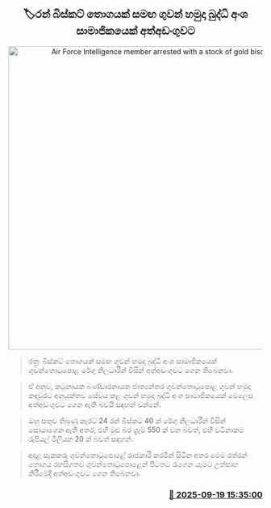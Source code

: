 <p align='center'><b><h2 align='center' title='Air Force Intelligence member arrested with a stock of gold biscuits'>🏷රන් බිස්කට් තොගයක් සමඟ ගුවන් හමුදා බුද්ධි අංශ සාමාජිකයෙක් අත්අඩංගුවට</h2></b></p>
<p align='center'><img src='https://helakuru.sgp1.cdn.digitaloceanspaces.com/esana/images/lib/gold-biscuit.jpg' width='600' alt='Air Force Intelligence member arrested with a stock of gold biscuits'></p>

> රත්‍රං බිස්කට් තොගයක් සමඟ ගුවන් හමුදා බුද්ධි අංශ සාමාජිකයෙක් ගුවන්තොටුපොළ රේගු නිලධාරීන් විසින් අත්අඩංගුවට ගෙන තිබෙනවා.

> ඒ අනුව, කටුනායක බණ්ඩාරනායක ජාත්‍යන්තර ගුවන්තොටුපොළ ගුවන් හමුදා කඳවුරට අනුයුක්තව සේවය කළ ගුවන් හමුදා බුද්ධි අංශ සාමාජිකයෙක් මෙලෙස අත්අඩංගුවට ගෙන ඇති බවයි සඳහන් වන්නේ.

> ඔහු සතුව තිබුණු කැරට් 24 රන් බිස්කට් 40 ක් රේගු නිලධාරීන් විසින් සොයාගෙන ඇති අතර, එහි මුළු බර ග්‍රෑම් 550 ක් වන බවත්, එහි වටිනාකම රුපියල් මිලියන 20 ක් බවත් සඳහන්.

> අදාළ සැකකරු ගුවන්තොටුපොළේ රාජකාරි කරමින් සිටින අතර මෙම රත්රන් තොගය රහසිගතව ගුවන්තොටුපොළෙන් පිටතට රැගෙන යෑමට උත්සාහ කිරීමේදී අත්අඩංගුවට ගෙන තිබෙනවා.



<h3 align='right'><a href='https://www.helakuru.lk/esana/p/113797/'>📅 2025-09-19 15:35:00</a></h3>
